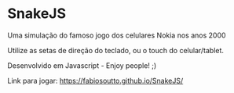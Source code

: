 # SnakeJS

Uma simulação do famoso jogo dos celulares Nokia nos anos 2000

Utilize as setas de direção do teclado, ou o touch do celular/tablet.

Desenvolvido em Javascript - Enjoy people! ;)

Link para jogar: https://fabiosoutto.github.io/SnakeJS/
